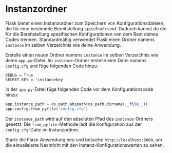 # Instanzordner

Flask bietet einen Instanzordner zum Speichern von Konfigurationsdateien, die für eine bestimmte Bereitstellung spezifisch sind. Dadurch kannst du die für die Bereitstellung spezifischen Konfigurationen von dem Rest deines Codes trennen. Standardmäßig verwendet Flask einen Ordner namens `instance` im selben Verzeichnis wie deine Anwendung.

Erstelle einen neuen Ordner namens `instance` im selben Verzeichnis wie deine `app.py`-Datei. Im `instance`-Ordner erstelle eine Datei namens `config.cfg` und füge folgenden Code hinzu:

```
DEBUG = True
SECRET_KEY = 'instancekey'
```

In der `app.py`-Datei füge folgenden Code vor dem Konfigurationscode hinzu:

```python
app.instance_path = os.path.abspath(os.path.dirname(__file__))
app.config.from_pyfile('config.cfg')
```

Der `instance_path` wird auf den absoluten Pfad des `instance`-Ordners gesetzt. Die `from_pyfile`-Methode lädt die Konfiguration aus der `config.cfg`-Datei im Instanzordner.

Starte die Flask-Anwendung neu und besuche `http://localhost:5000`, um die aktualisierte Nachricht mit den Instanz-Konfigurationswerten zu sehen.

